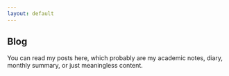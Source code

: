 ```yaml
---
layout: default
---
```


## Blog
You can read my posts here, which probably are my academic notes, diary, monthly summary, or just meaningless content.